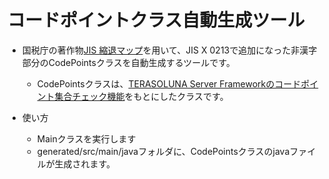 # コードポイントクラス自動生成ツール

- 国税庁の著作物[JIS 縮退マップ](https://www.houjin-bangou.nta.go.jp/download/index.html)を用いて、JIS X 0213で追加になった非漢字部分のCodePointsクラスを自動生成するツールです。
    - CodePointsクラスは、[TERASOLUNA Server Frameworkのコードポイント集合チェック機能](https://terasolunaorg.github.io/guideline/current/ja/ArchitectureInDetail/GeneralFuncDetail/StringProcessing.html#stringprocessinghowtousecodepoints)をもとにしたクラスです。

- 使い方
    - Mainクラスを実行します
    - generated/src/main/javaフォルダに、CodePointsクラスのjavaファイルが生成されます。